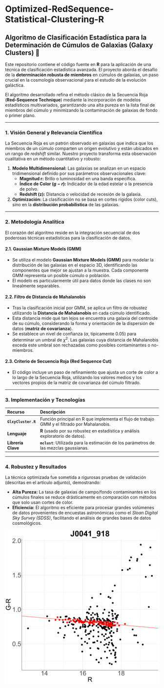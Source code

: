 # Optimized-RedSequence-Statistical-Clustering-R
## Algoritmo de Clasificación Estadística para la Determinación de Cúmulos de Galaxias (Galaxy Clusters) 🌌

Este repositorio contiene el código fuente en **R** para la aplicación de una técnica de clasificación estadística avanzada. El proyecto aborda el desafío de la **determinación robusta de miembros** en cúmulos de galaxias, un paso crucial en la cosmología observacional para el estudio de la evolución galáctica.

El algoritmo desarrollado refina el método clásico de la Secuencia Roja (**Red-Sequence Technique**) mediante la incorporación de modelos estadísticos multivariados, garantizando una alta pureza en la lista final de miembros del cúmulo y minimizando la contaminación de galaxias de fondo o primer plano.

***

### 1. Visión General y Relevancia Científica

La Secuencia Roja es un patrón observado en galaxias que indica que los miembros de un cúmulo comparten un origen evolutivo y están ubicados en un rango de *redshift* similar. Nuestro proyecto transforma esta observación cualitativa en un método cuantitativo y robusto:

1.  **Modelo Multidimensional:** Las galaxias se analizan en un espacio tridimensional definido por sus parámetros observacionales clave:
    * **Magnitud r:** Brillo o luminosidad en una banda específica.
    * **Índice de Color ($g-r$):** Indicador de la edad estelar o la presencia de polvo.
    * **Redshift (z):** Distancia o velocidad de recesión de la galaxia.
2.  **Optimización:** La clasificación no se basa en cortes rígidos (color cuts), sino en la **distribución probabilística** de las galaxias.

***

### 2. Metodología Analítica

El corazón del algoritmo reside en la integración secuencial de dos poderosas técnicas estadísticas para la clasificación de datos.

#### 2.1. Gaussian Mixture Models (GMM)
* Se utiliza el modelo **Gaussian Mixture Models (GMM)** para modelar la distribución de las galaxias en el espacio 3D, identificando las componentes que mejor se ajustan a la muestra. Cada componente GMM representa un posible cúmulo o población.
* El modelo es particularmente útil para datos donde las clases no son linealmente separables.

#### 2.2. Filtro de Distancia de Mahalanobis
* Tras la clasificación inicial por GMM, se aplica un filtro de robustez utilizando la **Distancia de Mahalanobis** en cada cúmulo identificado.
* Esta distancia mide qué tan lejos se encuentra una galaxia del centroide de su cúmulo, considerando la forma y orientación de la dispersión de datos (**matriz de covarianza**).
* Se establece un nivel de confianza ($\alpha$, típicamente 0.05) para determinar un umbral de $\chi^2$. Las galaxias cuya distancia de Mahalanobis exceda este umbral son rechazadas como posibles contaminantes o no-miembros.

#### 2.3. Criterio de Secuencia Roja (Red Sequence Cut)
* El código incluye un paso de refinamiento que ajusta un corte de color a lo largo de la Secuencia Roja, utilizando los valores medios y los vectores propios de la matriz de covarianza del cúmulo filtrado.

***

### 3. Implementación y Tecnologías

| Recurso | Descripción |
| :--- | :--- |
| **`GlxyCluster.R`** | Función principal en R que implementa el flujo de trabajo GMM y el filtrado por Mahalanobis. |
| **Lenguaje** | **R** (usado por su robustez en estadística y análisis exploratorio de datos). |
| **Librería Clave** | **`mclust`**: Utilizada para la estimación de los parámetros de las mezclas gaussianas. |

***

### 4. Robustez y Resultados

La técnica optimizada fue sometida a rigurosas pruebas de validación (descritas en el artículo adjunto), demostrando:

* **Alta Pureza:** La tasa de galaxias de campo/fondo contaminantes en los cúmulos finales se reduce drásticamente en comparación con métodos que solo usan cortes de color.
* **Eficiencia:** El algoritmo es eficiente para procesar grandes volúmenes de datos provenientes de encuestas astronómicas como el *Sloan Digital Sky Survey (SDSS)*, facilitando el análisis de grandes bases de datos cosmológicos.

![](https://github.com/DagoMares/Multivariate-Galaxy-Cluster-Classification-GMM/blob/main/J0041_918.png)
